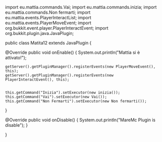 import eu.mattia.commands.Vai;
import eu.mattia.commands.inizia;
import eu.mattia.commands.Non fermarti;
import eu.mattia.events.PlayerInteractList;
import eu.mattia.events.PlayerMoveEvent;
import org.bukkit.event.player.PlayerInteractEvent;
import org.bukkit.plugin.java.JavaPlugin;

public class Matita12 extends JavaPlugin {

@Override
    public void onEnable() {
    System.out.println("Mattia si è attivato!");

    
    getServer().getPluginManager().registerEvents(new PlayerMoveEvent(), this);
    getServer().getPluginManager().registerEvents(new PlayerInteractEvent(), this);

    
    this.getCommand("Inizia").setExecutor(new inizia());
    this.getCommand("Vai").setExecutor(new Vai());
    this.getCommand("Non Fermarti").setExecutor(new Non fermarti());
}

@Override
    public void onDisable() {
    System.out.println("MareMc Plugin is disable");
}


}

